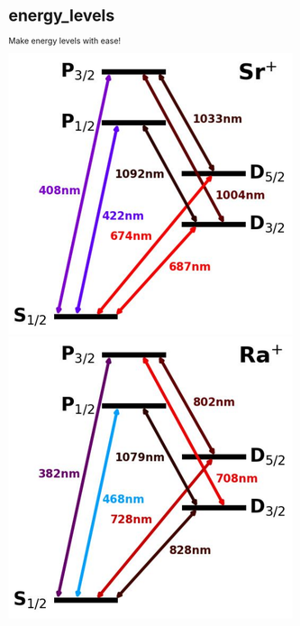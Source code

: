 # energy_levels
Make energy levels with ease!

![alt text](sr_energy_level.JPG)
![alt text](ra_energy_level.JPG)
